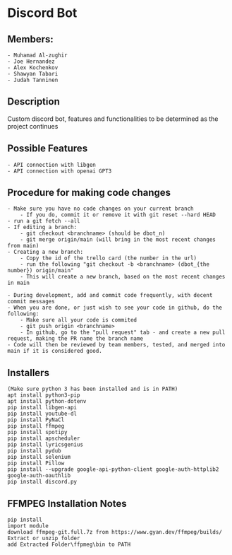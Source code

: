 # Discord Bot

## Members:
    - Muhamad Al-zughir
    - Joe Hernandez
    - Alex Kochenkov
    - Shawyan Tabari
    - Judah Tanninen
    

## Description
Custom discord bot, features and functionalities to be determined as the project continues

## Possible Features
    - API connection with libgen
    - API connection with openai GPT3

## Procedure for making code changes
    - Make sure you have no code changes on your current branch
        - If you do, commit it or remove it with git reset --hard HEAD
    - run a git fetch --all
    - If editing a branch:
        - git checkout <branchname> (should be dbot_n)
        - git merge origin/main (will bring in the most recent changes from main)
    - Creating a new branch:
        - Copy the id of the trello card (the number in the url)
        - run the following "git checkout -b <branchname> (dbot_{the number}) origin/main"
        - This will create a new branch, based on the most recent changes in main

    - During development, add and commit code frequently, with decent commit messages
    - When you are done, or just wish to see your code in github, do the following:
        - Make sure all your code is commited
        - git push origin <branchname>
        - In github, go to the "pull request" tab - and create a new pull request, making the PR name the branch name
    - Code will then be reviewed by team members, tested, and merged into main if it is considered good.

## Installers
```
(Make sure python 3 has been installed and is in PATH)
apt install python3-pip
apt install python-dotenv
pip install libgen-api
pip install youtube-dl
pip install PyNaCl
pip install ffmpeg
pip install spotipy
pip install apscheduler
pip install lyricsgenius
pip install pydub
pip install selenium
pip install Pillow
pip install --upgrade google-api-python-client google-auth-httplib2 google-auth-oauthlib
pip install discord.py
```

## FFMPEG Installation Notes
```
pip install 
import module
download ffmpeg-git.full.7z from https://www.gyan.dev/ffmpeg/builds/
Extract or unzip folder
add Extracted Folder\ffpmeg\bin to PATH
```

